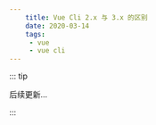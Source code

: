 ```yaml
---
    title: Vue Cli 2.x 与 3.x 的区别
    date: 2020-03-14
    tags:
     - vue
     - vue cli
---
```


::: tip

后续更新...

:::
